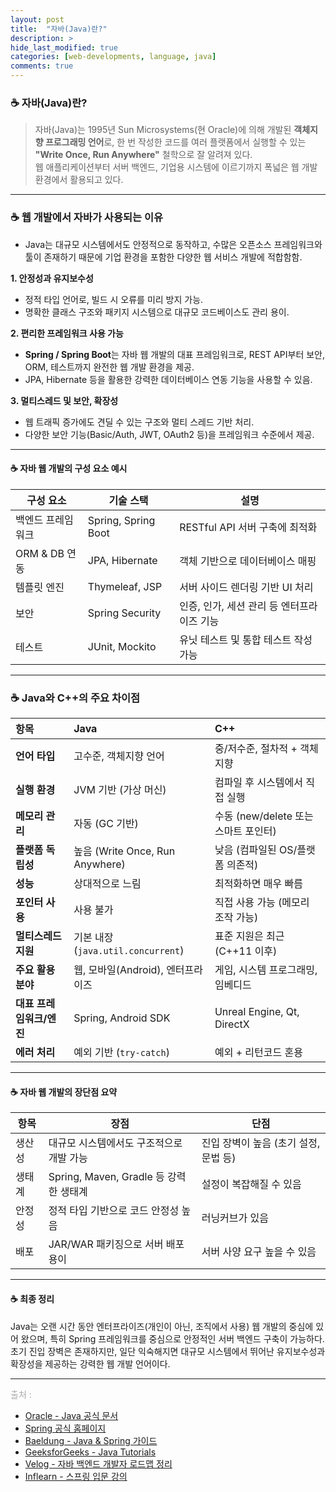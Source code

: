 ```yaml
---
layout: post
title:  "자바(Java)란?"
description: >
hide_last_modified: true
categories: [web-developments, language, java]
comments: true
---
```


### ☕ 자바(Java)란?
> 자바(Java)는 1995년 Sun Microsystems(현 Oracle)에 의해 개발된 **객체지향 프로그래밍 언어**로, 한 번 작성한 코드를 여러 플랫폼에서 실행할 수 있는 **"Write Once, Run Anywhere"** 철학으로 잘 알려져 있다. <br>
웹 애플리케이션부터 서버 백엔드, 기업용 시스템에 이르기까지 폭넓은 웹 개발 환경에서 활용되고 있다.

---

### ☕ 웹 개발에서 자바가 사용되는 이유

- Java는 대규모 시스템에서도 안정적으로 동작하고, 수많은 오픈소스 프레임워크와 툴이 존재하기 때문에 기업 환경을 포함한 다양한 웹 서비스 개발에 적합함함.

**1. 안정성과 유지보수성**
- 정적 타입 언어로, 빌드 시 오류를 미리 방지 가능.
- 명확한 클래스 구조와 패키지 시스템으로 대규모 코드베이스도 관리 용이.

**2. 편리한 프레임워크 사용 가능**
- **Spring / Spring Boot**는 자바 웹 개발의 대표 프레임워크로, REST API부터 보안, ORM, 테스트까지 완전한 웹 개발 환경을 제공.
- JPA, Hibernate 등을 활용한 강력한 데이터베이스 연동 기능을 사용할 수 있음.

**3. 멀티스레드 및 보안, 확장성**
- 웹 트래픽 증가에도 견딜 수 있는 구조와 멀티 스레드 기반 처리.
- 다양한 보안 기능(Basic/Auth, JWT, OAuth2 등)을 프레임워크 수준에서 제공.

---

#### ☕ 자바 웹 개발의 구성 요소 예시

| 구성 요소 | 기술 스택 | 설명 |
|-----------|------------|------|
| 백엔드 프레임워크 | Spring, Spring Boot | RESTful API 서버 구축에 최적화 |
| ORM & DB 연동 | JPA, Hibernate | 객체 기반으로 데이터베이스 매핑 |
| 템플릿 엔진 | Thymeleaf, JSP | 서버 사이드 렌더링 기반 UI 처리 |
| 보안 | Spring Security | 인증, 인가, 세션 관리 등 엔터프라이즈 기능 |
| 테스트 | JUnit, Mockito | 유닛 테스트 및 통합 테스트 작성 가능 |

---

### ☕ Java와 C++의 주요 차이점

| 항목              | Java                           | C++                        |
| :-------------- | :----------------------------- | :------------------------- |
| **언어 타입**       | 고수준, 객체지향 언어                   | 중/저수준, 절차적 + 객체지향          |
| **실행 환경**       | JVM 기반 (가상 머신)                 | 컴파일 후 시스템에서 직접 실행          |
| **메모리 관리**      | 자동 (GC 기반)                     | 수동 (new/delete 또는 스마트 포인터) |
| **플랫폼 독립성**     | 높음 (Write Once, Run Anywhere)  | 낮음 (컴파일된 OS/플랫폼 의존적)       |
| **성능**          | 상대적으로 느림                       | 최적화하면 매우 빠름                |
| **포인터 사용**      | 사용 불가                          | 직접 사용 가능 (메모리 조작 가능)       |
| **멀티스레드 지원**    | 기본 내장 (`java.util.concurrent`) | 표준 지원은 최근 (C++11 이후)       |
| **주요 활용 분야**    | 웹, 모바일(Android), 엔터프라이즈        | 게임, 시스템 프로그래밍, 임베디드        |
| **대표 프레임워크/엔진** | Spring, Android SDK            | Unreal Engine, Qt, DirectX |
| **에러 처리**       | 예외 기반 (`try-catch`)            | 예외 + 리턴코드 혼용               |

---

#### ☕ 자바 웹 개발의 장단점 요약

| 항목 | 장점 | 단점 |
|------|------|------|
| 생산성 | 대규모 시스템에서도 구조적으로 개발 가능 | 진입 장벽이 높음 (초기 설정, 문법 등) |
| 생태계 | Spring, Maven, Gradle 등 강력한 생태계 | 설정이 복잡해질 수 있음 |
| 안정성 | 정적 타입 기반으로 코드 안정성 높음 | 러닝커브가 있음 |
| 배포 | JAR/WAR 패키징으로 서버 배포 용이 | 서버 사양 요구 높을 수 있음 |

---

#### ☕ 최종 정리

Java는 오랜 시간 동안 엔터프라이즈(개인이 아닌, 조직에서 사용) 웹 개발의 중심에 있어 왔으며, 특히 Spring 프레임워크를 중심으로 안정적인 서버 백엔드 구축이 가능하다.  
초기 진입 장벽은 존재하지만, 일단 익숙해지면 대규모 시스템에서 뛰어난 유지보수성과 확장성을 제공하는 강력한 웹 개발 언어이다.

-----
<span style="color:darkgray">출처 : <br>
- [Oracle - Java 공식 문서](https://docs.oracle.com/en/java/)
- [Spring 공식 홈페이지](https://spring.io/)
- [Baeldung - Java & Spring 가이드](https://www.baeldung.com/)
- [GeeksforGeeks - Java Tutorials](https://www.geeksforgeeks.org/java/)
- [Velog - 자바 백엔드 개발자 로드맵 정리](https://velog.io/)
- [Inflearn - 스프링 입문 강의](https://www.inflearn.com/course/spring_recommend)
</span>